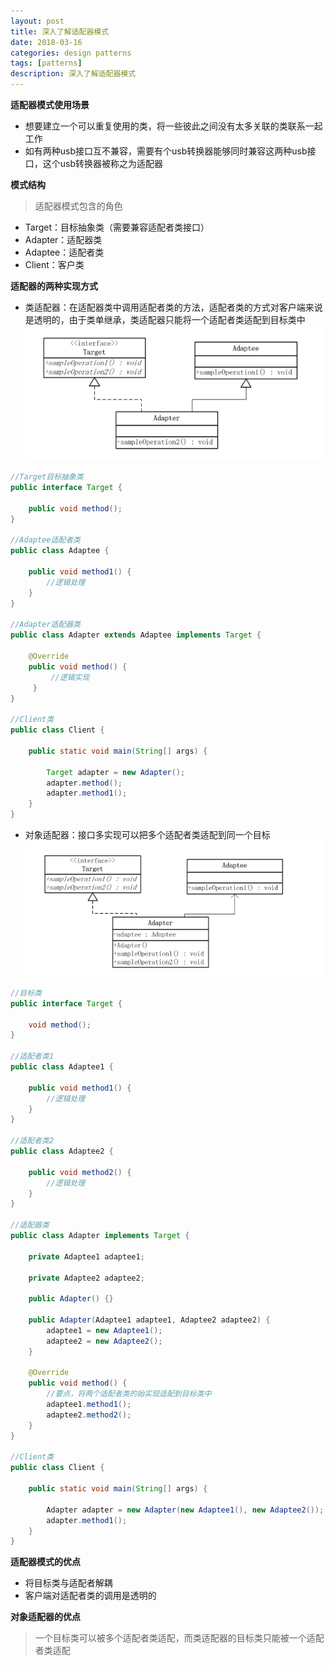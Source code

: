 ```yaml
---
layout: post
title: 深入了解适配器模式
date: 2018-03-16
categories: design patterns
tags: [patterns]
description: 深入了解适配器模式
---
```


**适配器模式使用场景**
- 想要建立一个可以重复使用的类，将一些彼此之间没有太多关联的类联系一起工作
- 如有两种usb接口互不兼容，需要有个usb转换器能够同时兼容这两种usb接口，这个usb转换器被称之为适配器
 
**模式结构**
> 适配器模式包含的角色

- Target：目标抽象类（需要兼容适配者类接口）
- Adapter：适配器类
- Adaptee：适配者类
- Client：客户类
 
 **适配器的两种实现方式**
- 类适配器：在适配器类中调用适配者类的方法，适配者类的方式对客户端来说是透明的，由于类单继承，类适配器只能将一个适配者类适配到目标类中
![类适配器](/images/class_adapter.png)

```java
//Target目标抽象类
public interface Target {
    
    public void method();
}

//Adaptee适配者类
public class Adaptee {
    
    public void method1() {
        //逻辑处理
    }
}

//Adapter适配器类
public class Adapter extends Adaptee implements Target {
     
    @Override
    public void method() {
         //逻辑实现
     }
}

//Client类
public class Client {
    
    public static void main(String[] args) {
        
        Target adapter = new Adapter();
        adapter.method();
        adapter.method1();
    }
}

```

- 对象适配器：接口多实现可以把多个适配者类适配到同一个目标
![对象适配器](/images/obj_adapter.png)
```java
//目标类
public interface Target {
    
    void method();
}

//适配者类1
public class Adaptee1 {
    
    public void method1() {
        //逻辑处理
    }
}

//适配者类2
public class Adaptee2 {
    
    public void method2() {
        //逻辑处理
    }
}

//适配器类
public class Adapter implements Target {
    
    private Adaptee1 adaptee1;
    
    private Adaptee2 adaptee2;
    
    public Adapter() {}
    
    public Adapter(Adaptee1 adaptee1, Adaptee2 adaptee2) {
        adaptee1 = new Adaptee1();
        adaptee2 = new Adaptee2();
    }
    
    @Override
    public void method() {
        //要点，将两个适配者类的始实现适配到目标类中
        adaptee1.method1();
        adaptee2.method2();
    }
}

//Client类
public class Client {
    
    public static void main(String[] args) {
        
        Adapter adapter = new Adapter(new Adaptee1(), new Adaptee2());
        adapter.method1();
    }
}
```

**适配器模式的优点**
- 将目标类与适配者解耦
- 客户端对适配者类的调用是透明的

**对象适配器的优点**
> 一个目标类可以被多个适配者类适配，而类适配器的目标类只能被一个适配者类适配